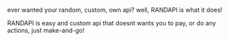 ever wanted your random, custom, own api? well, RANDAPI is what it does!

RANDAPI is easy and custom api that doesnt wants you to pay, or do any actions, just make-and-go!
